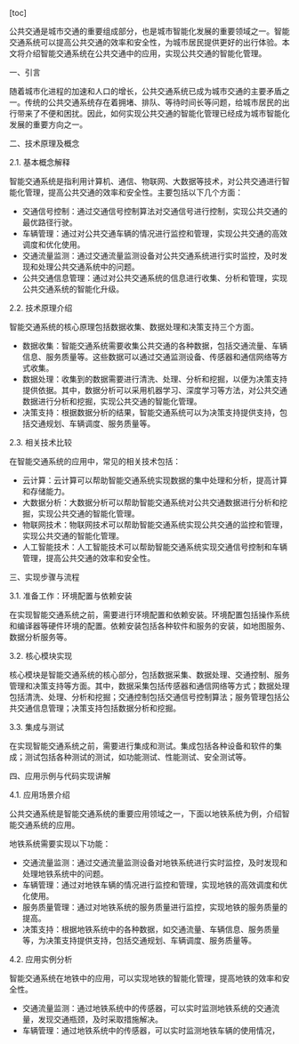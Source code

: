 
[toc]                    
                
                
公共交通是城市交通的重要组成部分，也是城市智能化发展的重要领域之一。智能交通系统可以提高公共交通的效率和安全性，为城市居民提供更好的出行体验。本文将介绍智能交通系统在公共交通中的应用，实现公共交通的智能化管理。

一、引言

随着城市化进程的加速和人口的增长，公共交通系统已成为城市交通的主要矛盾之一。传统的公共交通系统存在着拥堵、排队、等待时间长等问题，给城市居民的出行带来了不便和困扰。因此，如何实现公共交通的智能化管理已经成为城市智能化发展的重要方向之一。

二、技术原理及概念

2.1. 基本概念解释

智能交通系统是指利用计算机、通信、物联网、大数据等技术，对公共交通进行智能化管理，提高公共交通的效率和安全性。主要包括以下几个方面：

- 交通信号控制：通过交通信号控制算法对交通信号进行控制，实现公共交通的最优路径行驶。
- 车辆管理：通过对公共交通车辆的情况进行监控和管理，实现公共交通的高效调度和优化使用。
- 交通流量监测：通过交通流量监测设备对公共交通系统进行实时监控，及时发现和处理公共交通系统中的问题。
- 公共交通信息管理：通过对公共交通系统的信息进行收集、分析和管理，实现公共交通系统的智能化升级。

2.2. 技术原理介绍

智能交通系统的核心原理包括数据收集、数据处理和决策支持三个方面。

- 数据收集：智能交通系统需要收集公共交通的各种数据，包括交通流量、车辆信息、服务质量等。这些数据可以通过交通监测设备、传感器和通信网络等方式收集。
- 数据处理：收集到的数据需要进行清洗、处理、分析和挖掘，以便为决策支持提供依据。其中，数据分析可以采用机器学习、深度学习等方法，对公共交通数据进行分析和挖掘，实现公共交通的智能化管理。
- 决策支持：根据数据分析的结果，智能交通系统可以为决策支持提供支持，包括交通规划、车辆调度、服务质量等。

2.3. 相关技术比较

在智能交通系统的应用中，常见的相关技术包括：

- 云计算：云计算可以帮助智能交通系统实现数据的集中处理和分析，提高计算和存储能力。
- 大数据分析：大数据分析可以帮助智能交通系统对公共交通数据进行分析和挖掘，实现公共交通的智能化管理。
- 物联网技术：物联网技术可以帮助智能交通系统实现公共交通的监控和管理，实现公共交通的智能化管理。
- 人工智能技术：人工智能技术可以帮助智能交通系统实现交通信号控制和车辆管理，提高公共交通的效率和安全性。

三、实现步骤与流程

3.1. 准备工作：环境配置与依赖安装

在实现智能交通系统之前，需要进行环境配置和依赖安装。环境配置包括操作系统和编译器等硬件环境的配置。依赖安装包括各种软件和服务的安装，如地图服务、数据分析服务等。

3.2. 核心模块实现

核心模块是智能交通系统的核心部分，包括数据采集、数据处理、交通控制、服务管理和决策支持等方面。其中，数据采集包括传感器和通信网络等方式；数据处理包括清洗、处理、分析和挖掘；交通控制包括交通信号控制算法；服务管理包括公共交通信息管理；决策支持包括数据分析和挖掘。

3.3. 集成与测试

在实现智能交通系统之前，需要进行集成和测试。集成包括各种设备和软件的集成；测试包括各种测试的测试，如功能测试、性能测试、安全测试等。

四、应用示例与代码实现讲解

4.1. 应用场景介绍

公共交通系统是智能交通系统的重要应用领域之一，下面以地铁系统为例，介绍智能交通系统的应用。

地铁系统需要实现以下功能：

- 交通流量监测：通过交通流量监测设备对地铁系统进行实时监控，及时发现和处理地铁系统中的问题。
- 车辆管理：通过对地铁车辆的情况进行监控和管理，实现地铁的高效调度和优化使用。
- 服务质量管理：通过对地铁系统的服务质量进行监控，实现地铁的服务质量的提高。
- 决策支持：根据地铁系统中的各种数据，如交通流量、车辆信息、服务质量等，为决策支持提供支持，包括交通规划、车辆调度、服务质量等。

4.2. 应用实例分析

智能交通系统在地铁中的应用，可以实现地铁的智能化管理，提高地铁的效率和安全性。

- 交通流量监测：通过地铁系统中的传感器，可以实时监测地铁系统的交通流量，发现交通瓶颈，及时采取措施解决。
- 车辆管理：通过地铁系统中的传感器，可以实时监测地铁车辆的使用情况，

